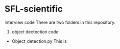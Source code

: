 # SFL-scientific
Interview code
There are two folders in this repository. 
1. object dectection code
  - Object_detection.py 
    This is 




